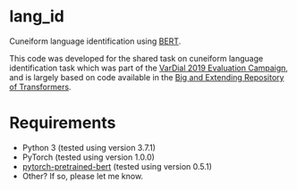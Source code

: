 # lang_id
Cuneiform language identification using [BERT](https://arxiv.org/abs/1810.04805).

This code was developed for the shared task on cuneiform language identification task which was part of the [VarDial 2019 Evaluation Campaign](https://sites.google.com/view/vardial2019/campaign), and is largely based on code available in the [Big and Extending Repository of Transformers](https://github.com/huggingface/pytorch-pretrained-BERT).

# Requirements

* Python 3 (tested using version 3.7.1)
* PyTorch (tested using version 1.0.0)
* [pytorch-pretrained-bert](https://github.com/huggingface/pytorch-pretrained-BERT/tree/master/examples) (tested using version 0.5.1)
* Other? If so, please let me know.



